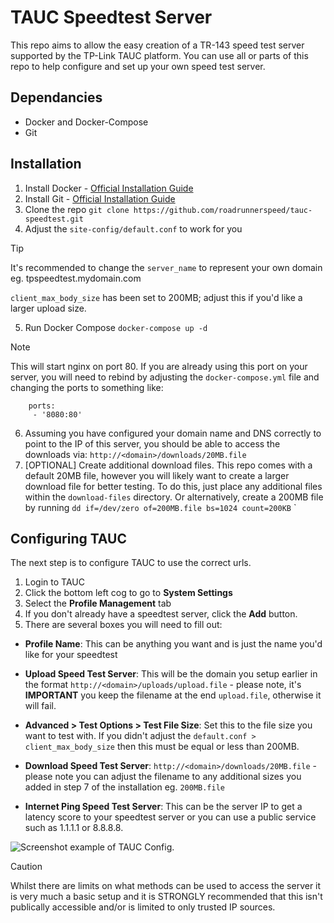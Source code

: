 # TAUC Speedtest Server

This repo aims to allow the easy creation of a TR-143 speed test server supported by the TP-Link TAUC platform. You can use all or parts of this repo to help configure and set up your own speed test server.

## Dependancies

- Docker and Docker-Compose
- Git

## Installation

1. Install Docker - [Official Installation Guide](https://docs.docker.com/engine/install)
2. Install Git - [Official Installation Guide](https://github.com/git-guides/install-git)
3. Clone the repo `git clone https://github.com/roadrunnerspeed/tauc-speedtest.git`
4. Adjust the `site-config/default.conf` to work for you

> [!TIP]
> It's recommended to change the `server_name` to represent your own domain eg. tpspeedtest.mydomain.com
>
> `client_max_body_size` has been set to 200MB; adjust this if you'd like a larger upload size.

5. Run Docker Compose `docker-compose up -d`

> [!NOTE]
> This will start nginx on port 80. If you are already using this port on your server, you will need to rebind by adjusting the `docker-compose.yml` file and changing the ports to something like:
> ```
>     ports:
>      - '8080:80'
> ```

6. Assuming you have configured your domain name and DNS correctly to point to the IP of this server, you should be able to access the downloads via: `http://<domain>/downloads/20MB.file`
7. [OPTIONAL] Create additional download files. This repo comes with a default 20MB file, however you will likely want to create a larger download file for better testing. To do this, just place any additional files within the `download-files` directory. Or alternatively, create a 200MB file by running `dd if=/dev/zero of=200MB.file bs=1024 count=200KB` 
`

## Configuring TAUC

The next step is to configure TAUC to use the correct urls.

1. Login to TAUC
2. Click the bottom left cog to go to **System Settings**
3. Select the **Profile Management** tab
4. If you don't already have a speedtest server, click the **Add** button.
5. There are several boxes you will need to fill out:
  - **Profile Name**: This can be anything you want and is just the name you'd like for your speedtest
    
  - **Upload Speed Test Server**: This will be the domain you setup earlier in the format `http://<domain>/uploads/upload.file` - please note, it's **IMPORTANT** you keep the filename at the end `upload.file`, otherwise it will fail.
    
  - **Advanced > Test Options > Test File Size**: Set this to the file size you want to test with. If you didn't adjust the `default.conf > client_max_body_size` then this must be equal or less than 200MB.
   
  - **Download Speed Test Server**: `http://<domain>/downloads/20MB.file` - please note you can adjust the filename to any additional sizes you added in step 7 of the installation eg. `200MB.file`
    
  - **Internet Ping Speed Test Server**: This can be the server IP to get a latency score to your speedtest server or you can use a public service such as 1.1.1.1 or 8.8.8.8.

![Screenshot example of TAUC Config.](https://cdn.duplia.xyz/Screenshot%202024-01-03%20at%2014.30.09.png)

> [!CAUTION]
> Whilst there are limits on what methods can be used to access the server it is very much a basic setup and it is STRONGLY recommended that this isn't publically accessible and/or is limited to only trusted IP sources.
